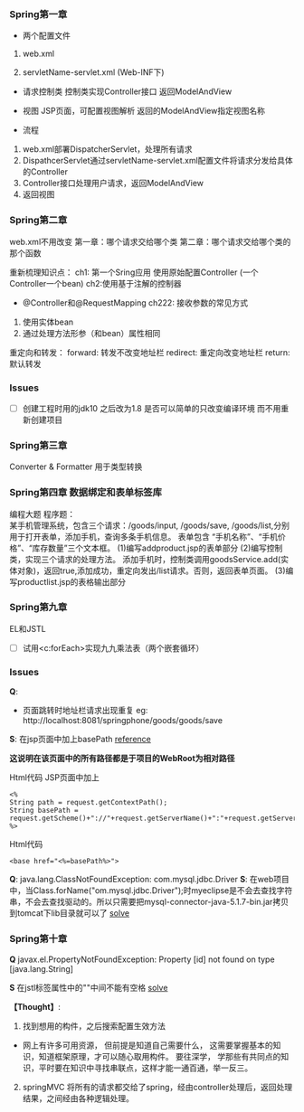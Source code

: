 ### Spring第一章
- 两个配置文件
1. web.xml

2. servletName-servlet.xml (Web-INF下)

- 请求控制类
控制类实现Controller接口
返回ModelAndView

- 视图
JSP页面，可配置视图解析
返回的ModelAndView指定视图名称

- 流程
1. web.xml部署DispatcherServlet，处理所有请求
2. DispathcerServlet通过servletName-servlet.xml配置文件将请求分发给具体的Controller
3. Controller接口处理用户请求，返回ModelAndView
4. 返回视图

### Spring第二章
web.xml不用改变
第一章：哪个请求交给哪个类
第二章：哪个请求交给哪个类的那个函数

重新梳理知识点：
ch1: 第一个Sring应用 使用原始配置Controller (一个Controller一个bean)
ch2:使用基于注解的控制器
- @Controller和@RequestMapping
ch222: 接收参数的常见方式
1. 使用实体bean
2. 通过处理方法形参（和bean）属性相同

重定向和转发：
forward: 转发不改变地址栏
redirect: 重定向改变地址栏
return: 默认转发
### Issues
-[ ] 创建工程时用的jdk10 之后改为1.8 是否可以简单的只改变编译环境 而不用重新创建项目

### Spring第三章
Converter & Formatter
用于类型转换

### Spring第四章 数据绑定和表单标签库
编程大题
程序题：	
           某手机管理系统，包含三个请求：/goods/input, /goods/save,  /goods/list,分别用于打开表单，添加手机，查询多条手机信息。   表单包含 “手机名称”、“手机价格”、“库存数量”三个文本框。
(1)编写addproduct.jsp的表单部分
(2)编写控制类，实现三个请求的处理方法。
       添加手机时，控制类调用goodsService.add(实体对象)，返回true,添加成功，重定向发出/list请求。否则，返回表单页面。
(3)编写productlist.jsp的表格输出部分

### Spring第九章
EL和JSTL
-[ ] 试用<c:forEach>实现九九乘法表（两个嵌套循环）
### Issues
**Q**:
- 页面跳转时地址栏请求出现重复
eg: http://localhost:8081/springphone/goods/goods/save

**S**:
在jsp页面中加上basePath
[reference](https://5aijava.iteye.com/blog/221412)

**这说明在该页面中的所有路径都是于项目的WebRoot为相对路径**

Html代码  JSP页面中加上
```
<%  
String path = request.getContextPath();  
String basePath = request.getScheme()+"://"+request.getServerName()+":"+request.getServerPort()+path+"/";  
%>  
```

Html代码 
```
<base href="<%=basePath%>">  
```

**Q**:
java.lang.ClassNotFoundException: com.mysql.jdbc.Driver 
**S**:
在web项目中，当Class.forName("om.mysql.jdbc.Driver");时myeclipse是不会去查找字符串，不会去查找驱动的。所以只需要把mysql-connector-java-5.1.7-bin.jar拷贝到tomcat下lib目录就可以了
[solve](https://www.cnblogs.com/swxj/archive/2013/06/05/3119206.html)

### Spring第十章
**Q**
javax.el.PropertyNotFoundException: Property [id] not found on type [java.lang.String]

**S**
在jstl标签属性中的""中间不能有空格
[solve](https://www.cnblogs.com/xiangkejin/p/5800521.html)

**【Thought】**:
1. 找到想用的构件，之后搜索配置生效方法
- 网上有许多可用资源， 但前提是知道自己需要什么， 这需要掌握基本的知识，知道框架原理，才可以随心取用构件。
要往深学， 学那些有共同点的知识，平时要在知识中寻找串联点，这样才能一通百通，举一反三。

2. springMVC 将所有的请求都交给了spring，经由controller处理后，返回处理结果，之间经由各种逻辑处理。